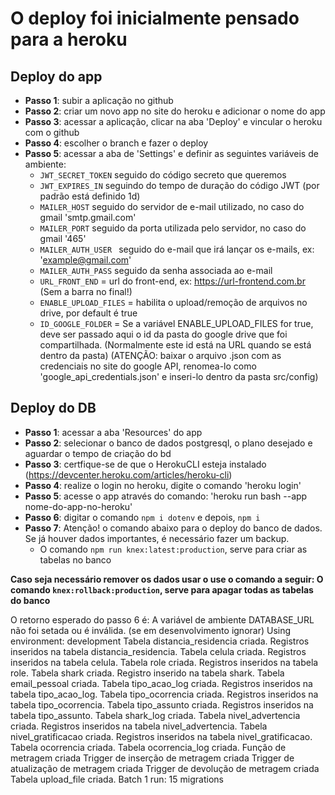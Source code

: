 # O deploy foi inicialmente pensado para a heroku
## Deploy do app 

- **Passo 1**: subir a aplicação no github
- **Passo 2**: criar um novo app no site do heroku e adicionar o nome do app
- **Passo 3**: acessar a aplicação, clicar na aba 'Deploy' e vincular o heroku com o github
- **Passo 4**: escolher o branch e fazer o deploy
- **Passo 5**: acessar a aba de 'Settings' e definir as seguintes variáveis de ambiente:
    - `JWT_SECRET_TOKEN` seguido do código secreto que queremos
    - `JWT_EXPIRES_IN` seguindo do tempo de duração do código JWT (por padrão está definido 1d)
    - `MAILER_HOST` seguido do servidor de e-mail utilizado, no caso do gmail 'smtp.gmail.com'
    - `MAILER_PORT` seguido da porta utilizada pelo servidor, no caso do gmail '465'
    - `MAILER_AUTH_USER ` seguido do e-mail que irá lançar os e-mails, ex: 'example@gmail.com'
    - `MAILER_AUTH_PASS` seguido da senha associada ao e-mail 
    - `URL_FRONT_END` = url do front-end, ex: https://url-frontend.com.br (Sem a barra no final!)
    - `ENABLE_UPLOAD_FILES` = habilita o upload/remoção de arquivos no drive, por default é true 
    - `ID_GOOGLE_FOLDER` = Se a variável ENABLE_UPLOAD_FILES for true, deve ser passado aqui o id da pasta
    do google drive que foi compartilhada. (Normalmente este id está na URL quando se está dentro da pasta)
    (ATENÇÃO: baixar o arquivo .json com as credenciais no site do google API, renomea-lo como 'google_api_credentials.json' e inseri-lo dentro da pasta src/config)

## Deploy do DB

- **Passo 1**: acessar a aba 'Resources' do app
- **Passo 2**: selecionar o banco de dados postgresql, o plano desejado e aguardar o tempo de criação do bd
- **Passo 3**: certfique-se de que o HerokuCLI esteja instalado (https://devcenter.heroku.com/articles/heroku-cli)
- **Passo 4**: realize o login no heroku, digite o comando 'heroku login'
- **Passo 5**: acesse o app através do comando: 'heroku run bash --app nome-do-app-no-heroku'
- **Passo 6**: digitar o comando `npm i dotenv` e depois, `npm i`
- **Passo 7**: Atenção! o comando abaixo para o deploy do banco de dados. Se já houver dados importantes, é necessário fazer um backup.
    - O comando `npm run knex:latest:production`, serve para criar as tabelas no banco
    
**Caso seja necessário remover os dados usar o use o comando a seguir: O comando `knex:rollback:production`, serve para apagar todas as tabelas do banco**
            

O retorno esperado do passo 6 é:
A variável de ambiente DATABASE_URL não foi setada ou é inválida. (se em desenvolvimento ignorar)
Using environment: development
Tabela distancia_residencia criada.
Registros inseridos na tabela distancia_residencia.
Tabela celula criada.
Registros inseridos na tabela celula.
Tabela role criada.
Registros inseridos na tabela role.
Tabela shark criada.
Registro inserido na tabela shark.
Tabela email_pessoal criada.
Tabela tipo_acao_log criada.
Registros inseridos na tabela tipo_acao_log.
Tabela tipo_ocorrencia criada.
Registros inseridos na tabela tipo_ocorrencia.
Tabela tipo_assunto criada.
Registros inseridos na tabela tipo_assunto.
Tabela shark_log criada.
Tabela nivel_advertencia criada.
Registros inseridos na tabela nivel_advertencia.
Tabela nivel_gratificacao criada.
Registros inseridos na tabela nivel_gratificacao.
Tabela ocorrencia criada.
Tabela ocorrencia_log criada.
Função de metragem criada
Trigger de inserção de metragem criada
Trigger de atualização de metragem criada
Trigger de devolução de metragem criada
Tabela upload_file criada.
Batch 1 run: 15 migrations